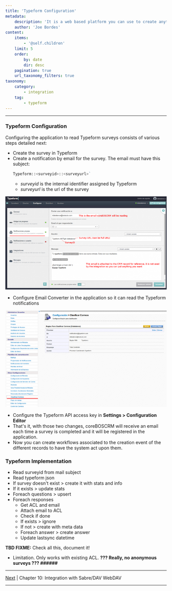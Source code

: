 ```yaml
---
title: 'Typeform Configuration'
metadata:
    description: 'It is a web based platform you can use to create anything from surveys to apps, without needing to write a single line of code.'
    author: 'Joe Bordes'
content:
    items:
        - '@self.children'
    limit: 5
    order:
        by: date
        dir: desc
    pagination: true
    url_taxonomy_filters: true
taxonomy:
    category:
        - integration
    tag:
        - typeform 
---
```

---
### Typeform Configuration

Configuring the application to read Typeform surveys consists of various
steps detailed next:

-   Create the survey in Typeform
-   Create a notification by email for the survey. The email must have
    this subject:
    ```php
    Typeform::<surveyid>::<surveyurl>`
    ```
    -   *surveyid* is the internal identifier assigned by Typeform
    -   *surveyurl* is the url of the survey

![](cbcrm_survey_typeform_config.png?width=100%)



-   Configure Email Converter in the application so it can read the
    Typeform notifications

![](cbcrm_typeform_scanner_config.png?width=100%)

-   Configure the Typeform API access key in **Settings &gt;
    Configuration Editor**
-   That's it, with those two changes, coreBOSCRM will receive an email
    each time a survey is completed and it will be registered in the
    application.
-   Now you can create workflows associated to the creation event of the
    different records to have the system act upon them.

### Typeform Implementation

-   Read surveyid from mail subject
-   Read typeform json
-   If survey doesn't exist &gt; create it with stats and info
-   If it exists &gt; update stats
-   Foreach questions &gt; upsert
-   Foreach responses
    -   Get ACL and email
    -   Attach email to ACL
    -   Check if done
    -   If exists &gt; ignore
    -   If not &gt; create with meta data
    -   Foreach answer &gt; create answer
    -   Update lastsync datetime

**TBD FIXME:** Check all this, document it!

-   Limitation. Only works with existing ACL. **??? Really, no anonymous
    surveys ??? \#\#\#\#\#\#**

------------------------------------------------------------------------

[Next](../10.webdav) | Chapter 10: Integration with Sabre/DAV WebDAV

------------------------------------------------------------------------